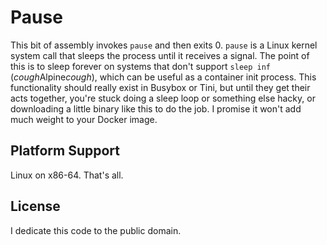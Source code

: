 # Pause

This bit of assembly invokes `pause` and then exits 0.  `pause` is a Linux kernel system call that sleeps the process until it
receives a signal.  The point of this is to sleep forever on systems that don't support `sleep inf` (*cough*Alpine*cough*), which
can be useful as a container init process.  This functionality should really exist in Busybox or Tini, but until they get their acts
together, you're stuck doing a sleep loop or something else hacky, or downloading a little binary like this to do the job.  I
promise it won't add much weight to your Docker image.

## Platform Support

Linux on x86-64.  That's all.

## License

I dedicate this code to the public domain.
